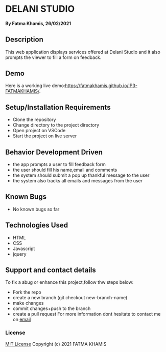 # DELANI STUDIO
#### By Fatma Khamis, 26/02/2021
## Description
This web application displays services offered at Delani Studio and it also prompts the viewer to fill a form on feedback.
## Demo
Here is a working live demo:https://fatmakhamis.github.io/IP3-FATMAKHAMIS/.
## Setup/Installation Requirements
* Clone the repository
* Change directory to the project directory
* Open project on VSCode
* Start the project on live server
## Behavior Development Driven
* the app prompts a user to fill feedback form 
* the user should fill his name,email and comments 
* the system should submit a pop up thankful message to the user
* the system also tracks all emails and messages from the user
## Known Bugs
* No known bugs so far
## Technologies Used
* HTML
* CSS
* Javascript
* jquery 
## Support and contact details
To fix a abug or enhance this project,follow thw steps below:
* Fork the repo
* create a new branch (git checkout new-branch-name)
* make changes 
* commit changes+push to the branch
* create a pull request
For more information dont hesitate to contact me on [email](mailto:fatmakhamis.alafif@gmail.com)
### License
[MIT License](https://choosealicense.com/licenses/mit/)
Copyright (c) 2021  FATMA KHAMIS
